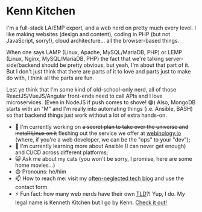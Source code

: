# Kenn Kitchen
I'm a full-stack LA/EMP expert, and a web nerd on pretty much every level. I like making websites (design and content), coding in PHP (but not JavaScript, sorry!), cloud architecture... all the browser-based things.

When one says LAMP (Linux, Apache, MySQL/MariaDB, PHP) or LEMP (Linux, Nginx, MySQL/MariaDB, PHP) the fact that we're talking server-side/backend should be pretty obvious, but yeah, I'm about that part of it. But I don't just think that there are parts of it to love and parts just to make do with, I think all the parts are fun.

Lest ye think that I'm some kind of old-school-only nerd, all of those ReactJS/VueJS/Angular front-ends need to call APIs and I love microservices. (Even in NodeJS if push comes to shove! 😁) Also, MongoDB starts with an "M" and I'm really into automating things (i.e. Ansible, BASH) so that backend things just work without a lot of extra hands-on.

- 🔭 I'm currently working on ~~a secret plan to take over the universe and install Linux on it~~ fleshing out the service we offer at [webinology.io](https://webinology.io) (where, if you're a web developer, we can be the "ops" to your "dev");
- 🌱 I'm currently learning more about Ansible (I can never get enough) and CI/CD across different platforms;
- 😸 Ask me about my cats (you won't be sorry, I promise, here are some home movies...)
- 😄 Pronouns: he/him
- 📫 How to reach me: visit my [often-neglected tech blog](https://esoteknix.com) and use the contact form.
- ⚡ Fun fact: how many web nerds have their own [TLD](https://en.wikipedia.org/wiki/Top-level_domain)?! Yup, I do. My legal name is Kenneth Kitchen but I go by Kenn. [Check it out!](https://kenn.kitchen)

<!--
- ⚡ Fun fact: ...
-->
